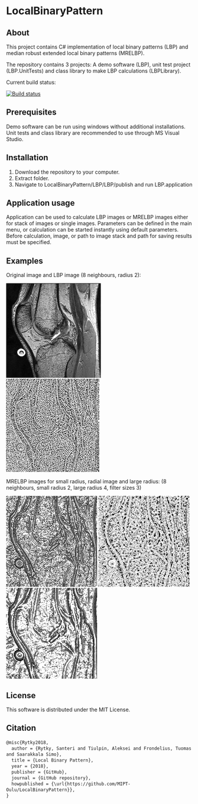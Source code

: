 # LocalBinaryPattern
## About
This project contains C# implementation of local binary patterns (LBP) and  median robust extended local binary patterns (MRELBP).

The repository contains 3 projects: A demo software (LBP), unit test project (LBP.UnitTests) and class library to make LBP calculations (LBPLibrary).

Current build status:  

[![Build status](https://ci.appveyor.com/api/projects/status/d0c6874wheduojbe?svg=true)](https://ci.appveyor.com/project/sarytky/localbinarypattern-g7kbi)

## Prerequisites
Demo software can be run using windows without additional installations.
Unit tests and class library are recommended to use through MS Visual Studio.

## Installation
1. Download the repository to your computer.
2. Extract folder.
3. Navigate to LocalBinaryPattern/LBP/LBP/publish and run LBP.application

## Application usage
Application can be used to calculate LBP images or MRELBP images either for stack of images or single images. Parameters can be defined in the main menu, or calculation can be started instantly using default parameters. Before calculation, image, or path to image stack and path for saving results must be specified.

## Examples
Original image and LBP image (8 neighbours, radius 2):

![Original image](https://github.com/MIPT-Oulu/LocalBinaryPattern/blob/master/pictures/MRI_original.png) ![LBP image](https://github.com/MIPT-Oulu/LocalBinaryPattern/blob/master/pictures/MRI_LBP.png)

MRELBP images for small radius, radial image and large radius: (8 neighbours, small radius 2, large radius 4, filter sizes 3)

![Small radius](https://github.com/MIPT-Oulu/LocalBinaryPattern/blob/master/pictures/MRI_small.png) ![Radial image](https://github.com/MIPT-Oulu/LocalBinaryPattern/blob/master/pictures/MRI_radial.png) ![Large radius](https://github.com/MIPT-Oulu/LocalBinaryPattern/blob/master/pictures/MRI_large.png)

## License

This software is distributed under the MIT License.

## Citation
```
@misc{Rytky2018,
  author = {Rytky, Santeri and Tiulpin, Aleksei and Frondelius, Tuomas and Saarakkala Simo},
  title = {Local Binary Pattern},
  year = {2018},
  publisher = {GitHub},
  journal = {GitHub repository},
  howpublished = {\url{https://github.com/MIPT-Oulu/LocalBinaryPattern}},
}
```